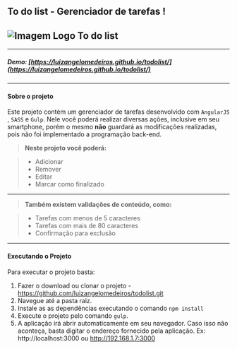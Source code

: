 
To do list - Gerenciador de tarefas !
-------------
![Imagem Logo To do list](http://www.luizangelo.com/todolist/logo.jpg)
-------------

----------
##### **Demo**: [https://luizangelomedeiros.github.io/todolist/](https://luizangelomedeiros.github.io/todolist/)

---------

####  **Sobre o projeto**

Este projeto contém um gerenciador de tarefas desenvolvido com `AngularJS` , `SASS` e `Gulp`. Nele você poderá realizar diversas ações, inclusive em seu smartphone, porém o mesmo **não** guardará as modificações realizadas, pois não foi implementado a programação back-end.

> **Neste projeto você poderá:**

> - Adicionar
> - Remover
> - Editar
> - Marcar como finalizado


----------

> **Também existem validações de conteúdo, como:**

> - Tarefas com menos de 5 caracteres
> - Tarefas com mais de 80 caracteres
> - Confirmação para exclusão

----------

####  **Executando o Projeto**

 Para executar o projeto basta:
 
1. Fazer o download ou clonar o projeto - https://github.com/luizangelomedeiros/todolist.git
2. Navegue até a pasta raiz.
3. Instale as as dependências executando o comando `npm install`
4. Execute o projeto pelo comando `gulp`. 
5. A aplicação irá abrir automaticamente em seu navegador. Caso isso não aconteça, basta digitar o endereço fornecido pela aplicação. Ex: http://localhost:3000 ou http://192.168.1.7:3000